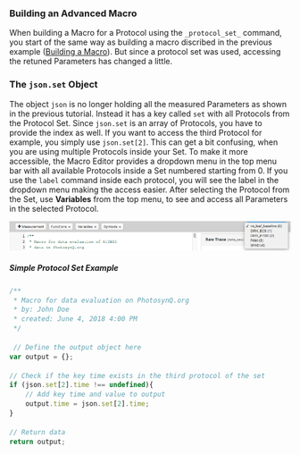 ### Building an Advanced Macro

When building a Macro for a Protocol using the `_protocol_set_` command, you start of the same way as building a macro discribed in the previous example ([Building a Macro](/tutorials/building_a_macro)). But since a protocol set was used, accessing the retuned Parameters has changed a little.

### The `json.set` Object

The object `json` is no longer holding all the measured Parameters as shown in the previous tutorial. Instead it has a key called `set` with all Protocols from the Protocol Set. Since `json.set` is an array of Protocols, you have to provide the index as well. If you want to access the third Protocol for example, you simply use `json.set[2]`. This can get a bit confusing, when you are using multiple Protocols inside your Set. To make it more accessible, the Macro Editor provides a dropdown menu in the top menu bar with all available Protocols inside a Set numbered starting from 0. If you use the `label` command inside each protocol, you will see the label in the dropdown menu making the access easier. After selecting the Protocol from the Set, use **Variables** from the top menu, to see and access all Parameters in the selected Protocol.

![Use the dropdown menu to select a specific Protocol Set. You can use the Variables from the menu, as well as the selector for the Raw Traces.](../images/tutorials/_macros_select_protocol_from_set.png)

##### Simple Protocol Set Example

```javascript
/**
 * Macro for data evaluation on PhotosynQ.org
 * by: John Doe
 * created: June 4, 2018 4:00 PM
 */

 // Define the output object here
var output = {};

// Check if the key time exists in the third protocol of the set
if (json.set[2].time !== undefined){
    // Add key time and value to output
    output.time = json.set[2].time;
}

// Return data
return output;
```
